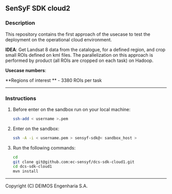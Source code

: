 ## SenSyF SDK cloud2

### Description

This repository contains the first approach of the usecase to test the deployment on the operational cloud environment.

**IDEA**: Get Landsat 8 data from the catalogue, for a defined region, and crop small ROIs defined on kml files.
      The parallelization on this approach is performed by product (all ROIs are cropped on each task) on Hadoop.

**Usecase numbers**:

**Regions of interest ** - 3380 ROIs per task

--------------

### Instructions

1. Before enter on the sandbox run on your local machine:

      ```bash
      ssh-add < username >.pem
      ```

2. Enter on the sandbox:

      ```bash
      ssh -A -i < username.pem > sensyf-sdk@< sandbox_host >
      ```

3. Run the following commands:

      ```bash
      cd
      git clone git@github.com:ec-sensyf/dcs-sdk-cloud1.git
      cd dcs-sdk-cloud1
      mvn install
      ```

--------------

Copyright (C) DEIMOS Engenharia S.A.
